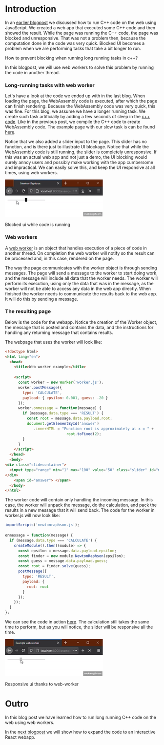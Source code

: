 # Introduction
In an [earlier blogpost](../js-webapp/README.md) we discussed how to run C++ code on the web using JavaScript. We created a web app that executed some C++ code and then showed the result. While the page was running the C++ code, the page was blocked and unresponsive. That was not a problem then, because the computation done in the code was very quick. Blocked UI becomes a problem when we are performing tasks that take a bit longer to run. 


How to prevent blocking when running long running tasks in c++?

In this blogpost, we will use web workers to solve this problem by running the code in another thread.

### Long-running tasks with web worker

Let's have a look at the code we ended up with in the last blog. When loading the page, the WebAssembly code is executed, after which the page can finish rendering. Because the WebAssembly code was very quick, this was fine. For this blog, we assume we have a longer running task. We create such task artificially by adding a few seconds of sleep in the [c++ code](newtonraphson.cpp). Like in the previous post, we compile the C++ code to create WebAssembly code. The example page with our slow task is can be found [here](https://nlesc-jcer.github.io/run-cpp-on-web/js-webapp-async/example-blocking.html).

Notice that we also added a slider input to the page. This slider has no function, and is there just to illustrate UI blockage. Notice that while the WebAssembly code is still running, the slider is completely unresponsive. If this was an actual web app and not just a demo, the UI blocking would surely annoy users and possibly make working with the app cumbersome and impractical. We can easily solve this, and keep the UI responsive at all times, using web workers.


![blocking ui](blocking.gif)

Blocked ui while code is running

### Web workers

A [web worker](https://developer.mozilla.org/en-US/docs/Web/API/Web_Workers_API) is an object that handles execution of a piece of code in another thread. On completion the web worker will notify so the result can be processed and, in this case, rendered on the page. 


The way the page communicates with the worker object is through sending messages. The page will send a message to the worker to start doing work, and the message will include all data that the worker needs. The worker will perform its execution, using only the data that was in the message, as the worker will not be able to access any data in the web app directly. When finished the worker needs to communicate the results back to the web app. It will do this by sending a message. 


### The resulting page

Below is the code for the webapp. Notice the creation of the Worker object, the message that is posted and contains the data, and the instructions for handling any returning message that contains results. 

The webpage that uses the worker will look like:
```html
<!doctype html>
<html lang="en">
  <head>
    <title>Web worker example</title>

    <script>
      const worker = new Worker('worker.js');
      worker.postMessage({
        type: 'CALCULATE',
        payload: { epsilon: 0.001, guess: -20 }
      });
      worker.onmessage = function(message) {
        if (message.data.type === 'RESULT') {
          const root = message.data.payload.root;
          document.getElementById('answer')
		     .innerHTML = "Function root is approximately at x = " +
                            root.toFixed(2);
        }
      }
    </script>
  </head>
  <body>
<div class="slidecontainer">
  <input type="range" min="1" max="100" value="50" class="slider" id="myRange">
</div>
    <span id="answer"> </span>
  </body>
</html>
```

The worker code will contain only handling the incoming message. In this case, the worker will unpack the message, do the calculation, and pack the results in a new message that it will send back.
The code for the worker in worker.js will now look like:
```js
importScripts('newtonraphson.js');

onmessage = function(message) {
  if (message.data.type === 'CALCULATE') {
    createModule().then((module) => {
      const epsilon = message.data.payload.epsilon;
      const finder = new module.NewtonRaphson(epsilon);
      const guess = message.data.payload.guess;
      const root = finder.solve(guess);
      postMessage({
        type: 'RESULT',
        payload: {
          root: root
        }
      });
    });
  }
};

```

We can see the code in action [here](https://nlesc-jcer.github.io/run-cpp-on-web/js-webapp-async/example-web-worker.html). The calculation still takes the same time to perform, but as you will notice, the slider will be responsive all the time.

![responsive ui](web-worker.gif)

Responsive ui thanks to web-worker

# Outro
In this blog post we have learned how to run long running C++ code on the web using web workers.


In the [next blogpost](../js-react/README.md) we will show how to expand the code to an interactive React webapp.
